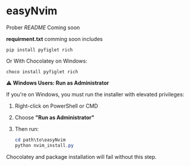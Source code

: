# easyNvim
Prober _README_ Coming soon



**requirment.txt** comming soon includes
```
pip install pyfiglet rich
```

Or With Chocolatey on Windows:
```
choco install pyfiglet rich
```
⚠️ **Windows Users: Run as Administrator**

If you're on Windows, you must run the installer with elevated privileges:

1. Right-click on PowerShell or CMD
2. Choose **"Run as Administrator"**
3. Then run:

    ```powershell
    cd path\to\easyNvim
    python nvim_install.py
    ```

Chocolatey and package installation will fail without this step.
